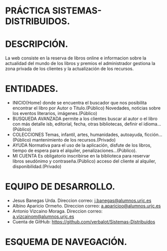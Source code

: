 # PRÁCTICA SISTEMAS-DISTRIBUIDOS.

# DESCRIPCIÓN.
La web consiste en la reserva de libros online e informacion sobre la actualidad del mundo de los libros y premios el administrador gestiona la zona privada de los clientes y la actualización de los recursos. 

# ENTIDADES.
  - INICIO(Home) donde se encuentra el buscador que nos posibilita encontrar el libro por Autor o Titulo.(Público) 
 Novedades, noticias sobre los eventos literarios, imágenes.(Público)
  - BUSQUEDA AVANZADA permite a los clientes buscar al autor o el libro con más detalle isb, editorial, fecha, otras bibliotecas,
 definir el idioma...(Público)
  - COLECCIONES Temas, infantil, artes, humanidades, autoayuda, ficción...(Público)
 mantenimiento de los recursos.(Privado)
  - AYUDA Normativa para el uso de la aplicación, disfute de los libros, tiempo de espera para el alquiler, penalizaciones...(Público).
  - MI CUENTA Es obligatorio inscribirse en la biblioteca para reservar libros seudónimo y contraseña.(Público)
 acceso del cliente al alquiler, disponibilidad.(Privado)
 
 # EQUIPO DE DESARROLLO.
 
  - Jesus Banegas Urda. Direccion correo: j.banegas@alumnos.urjc.es
  - Albino Aparicio Ormeño. Direccion correo: a.aparicioo@alumnos.urjc.es
  - Antonio Vizcaino Moraga. Direccion correo: a.vizcainom@alumnos.urjc.es
  - Cuenta de GitHub: https://github.com/verbalot/Sistemas-Distribuidos
  
# ESQUEMA DE NAVEGACIÓN.
 
  

